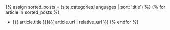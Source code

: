 {% assign sorted_posts = (site.categories.languages | sort: 'title') %}
{% for article in sorted_posts %}    
  - [{{ article.title }}]({{ article.url | relative_url }})
{% endfor %}
